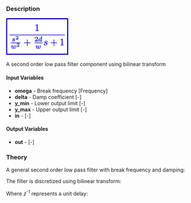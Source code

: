 ### Description
![SignalLP2Filter picture](SignalLP2Filter.svg)

A second order low pass filter component using bilinear transform

#### Input Variables
* **omega** - Break frequency [Frequency]
* **delta** - Damp coefficient [-]
* **y_min** - Lower output limit [-]
* **y_max** - Upper output limit [-]
* **in** -  [-]

#### Output Variables
* **out** -  [-]

### Theory
A general second order low pass filter with break frequency and damping:
<!---EQUATION out = \dfrac{1}{\dfrac{s^2}{\omega^2} + \dfrac{2\delta}{\omega} s+1} in--->

The filter is discretized using bilinear transform:
<!---EQUATION s\leftarrow {\dfrac {2}{T}}{\dfrac {1-z^{-1}}{1+z^{-1}}} --->

Where <i>z<sup>-1</sup></i> represents a unit delay:

<!---EQUATION z^{-1}x(t) = x(t-\Delta t) --->

